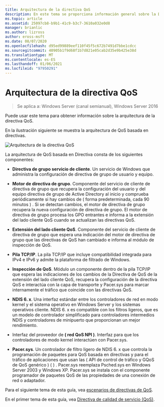 ```yaml
---
title: Arquitectura de la directiva QoS
description: En este tema se proporciona información general sobre la Directiva de calidad de servicio (QoS), que permite usar directiva de grupo para priorizar el ancho de banda del tráfico de red de aplicaciones y servicios específicos en Windows Server 2016.
ms.topic: article
ms.assetid: 25097cb8-b9b1-41c9-b3c7-3610a032e0d8
manager: brianlic
ms.author: lizross
author: eross-msft
ms.date: 08/07/2020
ms.openlocfilehash: d95ed99889eef110f45f5c672b7491d7bbe1cdcc
ms.sourcegitcommit: 40905b1f9d68f1b7d821e05cab2d35e9b425e38d
ms.translationtype: MT
ms.contentlocale: es-ES
ms.lasthandoff: 01/06/2021
ms.locfileid: "97950291"
---
```

# <a name="qos-policy-architecture"></a>Arquitectura de la directiva QoS

>Se aplica a: Windows Server (canal semianual), Windows Server 2016

Puede usar este tema para obtener información sobre la arquitectura de la directiva QoS.

En la ilustración siguiente se muestra la arquitectura de QoS basada en directivas.

![Arquitectura de la directiva QoS](../../media/QoS/QoS-Policy-Architecture.jpg)

La arquitectura de QoS basada en Directiva consta de los siguientes componentes:

- **Directiva de grupo servicio de cliente**. Un servicio de Windows que administra la configuración de directiva de grupo de usuario y equipo.

- **Motor de directiva de grupo**. Componente del servicio de cliente de directiva de grupo que recupera la configuración del usuario y del equipo directiva de grupo de Active Directory al inicio y comprueba periódicamente si hay cambios de \( forma predeterminada, cada 90 minutos \) . Si se detectan cambios, el motor de directiva de grupo recupera la nueva configuración de directiva de grupo. El motor de directiva de grupo procesa los GPO entrantes e informa a la extensión del lado cliente QoS cuando se actualizan las directivas QoS.

- **Extensión del lado cliente QoS**. Componente del servicio de cliente de directiva de grupo que espera una indicación del motor de directiva de grupo que las directivas de QoS han cambiado e informa al módulo de inspección de QoS.

- **Pila TCP/IP**. La pila TCP/IP que incluye compatibilidad integrada para IPv4 e IPv6 y admite la plataforma de filtrado de Windows.

- **Inspección de QoS**. Módulo un componente dentro de la pila TCP/IP que espera las indicaciones de los cambios de la Directiva de QoS de la extensión del lado cliente QoS, recupera la configuración de la directiva QoS e interactúa con la capa de transporte y Pacer.sys para marcar internamente el tráfico que coincide con las directivas QoS.

- **NDIS 6. x**. Una interfaz estándar entre los controladores de red en modo kernel y el sistema operativo en Windows Server y los sistemas operativos cliente. NDIS 6. x es compatible con los filtros ligeros, que es un modelo de controlador simplificado para controladores intermedios NDIS y controladores de minipuerto que proporcionan un mejor rendimiento.

- Interfaz del proveedor de **\( red QoS NPI \)**. Interfaz para que los controladores de modo kernel interactúen con Pacer.sys.

- **Pacer.sys**. Un controlador de filtro ligero de NDIS 6. x que controla la programación de paquetes para QoS basada en directivas y para el tráfico de aplicaciones que usan las \( API de control de tráfico y GQoS de QoS genérico \) \( \) . Pacer.sys reemplaza Psched.sys en Windows Server 2003 y Windows XP. Pacer.sys se instala con el componente programador de paquetes QoS de las propiedades de una conexión de red o adaptador.

Para el siguiente tema de esta guía, vea [escenarios de directivas de QoS](qos-policy-scenarios.md).

En el primer tema de esta guía, vea [Directiva de calidad de servicio (QoS)](qos-policy-top.md).


